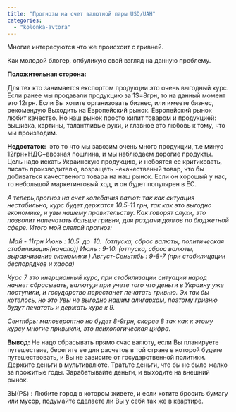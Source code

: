```yaml
---
title: "Прогнозы на счет валютной пары USD/UAH"
categories: 
  - "kolonka-avtora"
---
```


Многие интересуются что же происхоит с гривней.

Как молодой блогер, опбуликую свой взгляд на данную проблему.

**Положительная сторона:**

Для тех кто занимается експортом продукции это очень выгодный курс. Если ранее мы продавали продукцию за 1$=8грн, то на данный момент это 12грн. Если Вы хотите организовать бизнес, или имеете бизнес, рекомендую Выходить на Европейский рынок. Европейский рынок любит качество. Но наш рынок просто кипит товаром и продукцией: вышивка, картины, талантливые руки, и главное это любовь к тому, что мы производим.

**Недостаток:**  это то что мы завозим очень много продукции, т.е минус 12грн+НДС+ввозная пошлина, и мы наблюдаем дорогие продукты. Цель надо искать Украинскую продукцию, и небоятся ее критиковать, писать производителю, возращать некачественый товар, что бы добиваться качественого товара на наш рынок. Если он хорошый у нас, то небольшой маркетинговый ход, и он будет популярен в ЕС.

_А теперь,прогноз на счет колебания валют: так как ситуация нестабильна, курс будет держатся 10.5-11 грн, так как это выгодно економике, и увы нашему правительству. Как говорят слухи, это позволит напечатать больше гривни, для раздачи долгов по бюджетной сфере._ _Итого мой слепой прогноз:_

 _Май - 11грн_ _Июнь : 10.5  до  10.  (отпуска, сброс валюты, политическая стабилизация(начало))_ _Июль : 9-10. (отпуска, сброс валюты, выравнивание економики )_ _Август-Сеньтябь : 9-8-7 (при стабилицации беспорядков и хаоса)_

_Курс 7 это инерционный курс, при стабилизации ситуации народ начнет сбрасывать, валюту,и при учете того что деньги в Украину уже поступили, и государство перестанет печатать гривню._ _Эх так бы хотелось, но это Увы не выгодно нашим алигархам, поэтому гривню будут печатать и держать курс к 9._

_Сентябрь: маловероятно но будет 8-9грн, скорее 8 так как к этому курсу многие привыкли, это психологическая цифра._

**Вывод:** Не надо сбрасывать прямо счас валюту, если Вы планируете путешествие, берегите ее для расчетов в той стране в которой будете путешествовать, и Вы не зависите от государственной политики. Держите деньги в мультивалюте. Тратьте деньги, что бы не было жалко за прожитые годы. Зарабатывайте деньги, и выходите на внешний рынок.

ЗЫ(PS) : Любите город в котором живете, и если хотите бросить бумагу или мусор, подумайте сделаете ли Вы у себя так же в квартире.
